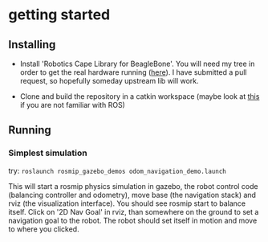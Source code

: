 # getting started

## Installing
* Install 'Robotics Cape Library for BeagleBone'. You will need my tree in order to get the real hardware running ([here](https://github.com/poine/Robotics_Cape_Installer)). I have submitted a pull request, so hopefully someday upstream lib will work.

* Clone and build the repository in a catkin workspace (maybe look at [this](http://wiki.ros.org/catkin/Tutorials/workspace_overlaying) if you are not familiar with ROS)

## Running

### Simplest simulation

try: `roslaunch rosmip_gazebo_demos odom_navigation_demo.launch`

This will start a rosmip physics simulation in gazebo, the robot control code (balancing controller and odometry), move base (the navigation stack) and rviz (the visualization interface). You should see rosmip start to balance itself. Click on '2D Nav Goal' in rviz, than somewhere on the ground to set a navigation goal to the robot. The robot should set itself in motion and move to where you clicked.



